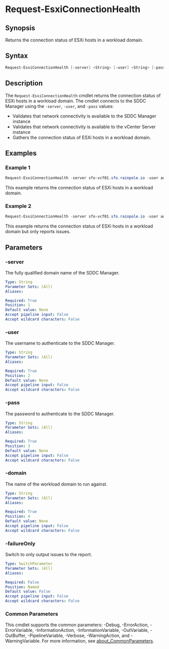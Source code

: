 # Request-EsxiConnectionHealth

## Synopsis

Returns the connection status of ESXi hosts in a workload domain.

## Syntax

```powershell
Request-EsxiConnectionHealth [-server] <String> [-user] <String> [-pass] <String> [-domain] <String> [-failureOnly] [<CommonParameters>]
```

## Description

The `Request-EsxiConnectionHealth` cmdlet returns the connection status of ESXi hosts in a workload domain.
The cmdlet connects to the SDDC Manager using the `-server`, `-user`, and `-pass` values:

- Validates that network connectivity is available to the SDDC Manager instance
- Validates that network connectivity is available to the vCenter Server instance
- Gathers the connection status of ESXi hosts in a workload domain.

## Examples

### Example 1

```powershell
Request-EsxiConnectionHealth -server sfo-vcf01.sfo.rainpole.io -user admin@local -pass VMw@re1!VMw@re1! -domain sfo-w01
```

This example returns the connection status of ESXi hosts in a workload domain.

### Example 2

```powershell
Request-EsxiConnectionHealth -server sfo-vcf01.sfo.rainpole.io -user admin@local -pass VMw@re1!VMw@re1! -domain sfo-w01 -failureOnly
```

This example returns the connection status of ESXi hosts in a workload domain but only reports issues.

## Parameters

### -server

The fully qualified domain name of the SDDC Manager.

```yaml
Type: String
Parameter Sets: (All)
Aliases:

Required: True
Position: 1
Default value: None
Accept pipeline input: False
Accept wildcard characters: False
```

### -user

The username to authenticate to the SDDC Manager.

```yaml
Type: String
Parameter Sets: (All)
Aliases:

Required: True
Position: 2
Default value: None
Accept pipeline input: False
Accept wildcard characters: False
```

### -pass

The password to authenticate to the SDDC Manager.

```yaml
Type: String
Parameter Sets: (All)
Aliases:

Required: True
Position: 3
Default value: None
Accept pipeline input: False
Accept wildcard characters: False
```

### -domain

The name of the workload domain to run against.

```yaml
Type: String
Parameter Sets: (All)
Aliases:

Required: True
Position: 4
Default value: None
Accept pipeline input: False
Accept wildcard characters: False
```

### -failureOnly

Switch to only output issues to the report.

```yaml
Type: SwitchParameter
Parameter Sets: (All)
Aliases:

Required: False
Position: Named
Default value: False
Accept pipeline input: False
Accept wildcard characters: False
```

### Common Parameters

This cmdlet supports the common parameters: -Debug, -ErrorAction, -ErrorVariable, -InformationAction, -InformationVariable, -OutVariable, -OutBuffer, -PipelineVariable, -Verbose, -WarningAction, and -WarningVariable. For more information, see [about_CommonParameters](http://go.microsoft.com/fwlink/?LinkID=113216).

